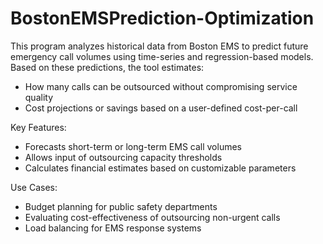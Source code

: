 # BostonEMSPrediction-Optimization


This program analyzes historical data from Boston EMS to predict future emergency call volumes using time-series and regression-based models. Based on these predictions, the tool estimates:
  - How many calls can be outsourced without compromising service quality
  - Cost projections or savings based on a user-defined cost-per-call

Key Features:
-   Forecasts short-term or long-term EMS call volumes
-   Allows input of outsourcing capacity thresholds
-   Calculates financial estimates based on customizable parameters

Use Cases:
-   Budget planning for public safety departments
-   Evaluating cost-effectiveness of outsourcing non-urgent calls
-   Load balancing for EMS response systems
